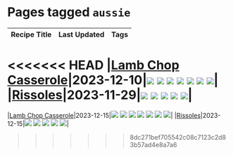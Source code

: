 # Pages tagged `aussie`

|Recipe Title|Last Updated|Tags
|:---|:---|:---|
<<<<<<< HEAD
|[Lamb Chop Casserole](../recipes/lambchopcasserole.md)|2023-12-10|[![](https://img.shields.io/badge/tag-aussie-d82abc)](../tags/aussie.md) [![](https://img.shields.io/badge/tag-baked-e5c1d4)](../tags/baked.md) [![](https://img.shields.io/badge/tag-battered-8a534c)](../tags/battered.md) [![](https://img.shields.io/badge/tag-casserole-659a8f)](../tags/casserole.md) [![](https://img.shields.io/badge/tag-family-f53bfe)](../tags/family.md) [![](https://img.shields.io/badge/tag-fried-acaf3f)](../tags/fried.md) [![](https://img.shields.io/badge/tag-lamb-ab4f55)](../tags/lamb.md)|
|[Rissoles](../recipes/rissoles.md)|2023-11-29|[![](https://img.shields.io/badge/tag-aussie-d82abc)](../tags/aussie.md) [![](https://img.shields.io/badge/tag-beef-32613c)](../tags/beef.md) [![](https://img.shields.io/badge/tag-easy-d4602a)](../tags/easy.md) [![](https://img.shields.io/badge/tag-family-f53bfe)](../tags/family.md) [![](https://img.shields.io/badge/tag-fried-acaf3f)](../tags/fried.md)|
=======
|[Lamb Chop Casserole](../recipes/lambchopcasserole.md)|2023-12-15|[![](https://img.shields.io/badge/tag-aussie-1754e4)](../tags/aussie.md) [![](https://img.shields.io/badge/tag-baked-c6d429)](../tags/baked.md) [![](https://img.shields.io/badge/tag-battered-c02c21)](../tags/battered.md) [![](https://img.shields.io/badge/tag-casserole-9d5b24)](../tags/casserole.md) [![](https://img.shields.io/badge/tag-family-13fda6)](../tags/family.md) [![](https://img.shields.io/badge/tag-fried-9fef19)](../tags/fried.md) [![](https://img.shields.io/badge/tag-lamb-8ce73b)](../tags/lamb.md)|
|[Rissoles](../recipes/rissoles.md)|2023-12-15|[![](https://img.shields.io/badge/tag-aussie-1754e4)](../tags/aussie.md) [![](https://img.shields.io/badge/tag-beef-208450)](../tags/beef.md) [![](https://img.shields.io/badge/tag-easy-e4f90)](../tags/easy.md) [![](https://img.shields.io/badge/tag-family-13fda6)](../tags/family.md) [![](https://img.shields.io/badge/tag-fried-9fef19)](../tags/fried.md)|
>>>>>>> 8dc271bef705542c08c7123c2d83b57ad4e8a7a6
